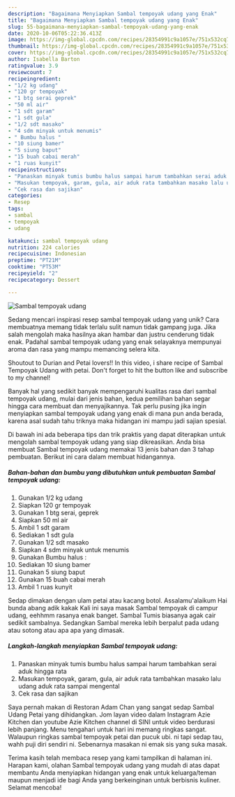 ```yaml
---
description: "Bagaimana Menyiapkan Sambal tempoyak udang yang Enak"
title: "Bagaimana Menyiapkan Sambal tempoyak udang yang Enak"
slug: 55-bagaimana-menyiapkan-sambal-tempoyak-udang-yang-enak
date: 2020-10-06T05:22:36.413Z
image: https://img-global.cpcdn.com/recipes/28354991c9a1057e/751x532cq70/sambal-tempoyak-udang-foto-resep-utama.jpg
thumbnail: https://img-global.cpcdn.com/recipes/28354991c9a1057e/751x532cq70/sambal-tempoyak-udang-foto-resep-utama.jpg
cover: https://img-global.cpcdn.com/recipes/28354991c9a1057e/751x532cq70/sambal-tempoyak-udang-foto-resep-utama.jpg
author: Isabella Barton
ratingvalue: 3.9
reviewcount: 7
recipeingredient:
- "1/2 kg udang"
- "120 gr tempoyak"
- "1 btg serai geprek"
- "50 ml air"
- "1 sdt garam"
- "1 sdt gula"
- "1/2 sdt masako"
- "4 sdm minyak untuk menumis"
- " Bumbu halus "
- "10 siung bamer"
- "5 siung baput"
- "15 buah cabai merah"
- "1 ruas kunyit"
recipeinstructions:
- "Panaskan minyak tumis bumbu halus sampai harum tambahkan serai aduk hingga rata"
- "Masukan tempoyak, garam, gula, air aduk rata tambahkan masako lalu udang aduk rata sampai mengental"
- "Cek rasa dan sajikan"
categories:
- Resep
tags:
- sambal
- tempoyak
- udang

katakunci: sambal tempoyak udang 
nutrition: 224 calories
recipecuisine: Indonesian
preptime: "PT21M"
cooktime: "PT53M"
recipeyield: "2"
recipecategory: Dessert

---
```



![Sambal tempoyak udang](https://img-global.cpcdn.com/recipes/28354991c9a1057e/751x532cq70/sambal-tempoyak-udang-foto-resep-utama.jpg)

Sedang mencari inspirasi resep sambal tempoyak udang yang unik? Cara membuatnya memang tidak terlalu sulit namun tidak gampang juga. Jika salah mengolah maka hasilnya akan hambar dan justru cenderung tidak enak. Padahal sambal tempoyak udang yang enak selayaknya mempunyai aroma dan rasa yang mampu memancing selera kita.

Shoutout to Durian and Petai lovers!! In this video, i share recipe of Sambal Tempoyak Udang with petai. Don&#39;t forget to hit the button like and subscribe to my channel!

Banyak hal yang sedikit banyak mempengaruhi kualitas rasa dari sambal tempoyak udang, mulai dari jenis bahan, kedua pemilihan bahan segar hingga cara membuat dan menyajikannya. Tak perlu pusing jika ingin menyiapkan sambal tempoyak udang yang enak di mana pun anda berada, karena asal sudah tahu triknya maka hidangan ini mampu jadi sajian spesial.


Di bawah ini ada beberapa tips dan trik praktis yang dapat diterapkan untuk mengolah sambal tempoyak udang yang siap dikreasikan. Anda bisa membuat Sambal tempoyak udang memakai 13 jenis bahan dan 3 tahap pembuatan. Berikut ini cara dalam membuat hidangannya.

<!--inarticleads1-->

##### Bahan-bahan dan bumbu yang dibutuhkan untuk pembuatan Sambal tempoyak udang:

1. Gunakan 1/2 kg udang
1. Siapkan 120 gr tempoyak
1. Gunakan 1 btg serai, geprek
1. Siapkan 50 ml air
1. Ambil 1 sdt garam
1. Sediakan 1 sdt gula
1. Gunakan 1/2 sdt masako
1. Siapkan 4 sdm minyak untuk menumis
1. Gunakan  Bumbu halus :
1. Sediakan 10 siung bamer
1. Gunakan 5 siung baput
1. Gunakan 15 buah cabai merah
1. Ambil 1 ruas kunyit


Sedap dimakan dengan ulam petai atau kacang botol. Assalamu&#39;alaikum Hai bunda abang adik kakak Kali ini saya masak Sambal tempoyak di campur udang, eehhmm rasanya enak banget. Sambal Tumis biasanya agak cair sedikit sambalnya. Sedangkan Sambal mereka lebih berpalut pada udang atau sotong atau apa apa yang dimasak. 

<!--inarticleads2-->

##### Langkah-langkah menyiapkan Sambal tempoyak udang:

1. Panaskan minyak tumis bumbu halus sampai harum tambahkan serai aduk hingga rata
1. Masukan tempoyak, garam, gula, air aduk rata tambahkan masako lalu udang aduk rata sampai mengental
1. Cek rasa dan sajikan


Saya pernah makan di Restoran Adam Chan yang sangat sedap Sambal Udang Petai yang dihidangkan. Jom layan video dalam Instagram Azie Kitchen dan youtube Azie Kitchen channel di SINI untuk video berdurasi lebih panjang. Menu tengahari untuk hari ini memang ringkas sangat. Walaupun ringkas sambal tempoyak petai dan pucuk ubi. ni tapi sedap tau, wahh puji diri sendiri ni. Sebenarnya masakan ni emak sis yang suka masak. 

Terima kasih telah membaca resep yang kami tampilkan di halaman ini. Harapan kami, olahan Sambal tempoyak udang yang mudah di atas dapat membantu Anda menyiapkan hidangan yang enak untuk keluarga/teman maupun menjadi ide bagi Anda yang berkeinginan untuk berbisnis kuliner. Selamat mencoba!
